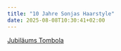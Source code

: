 ```yaml
---
title: "10 Jahre Sonjas Haarstyle"
date: 2025-08-08T10:30:41+02:00
---
```



[Jubiläums Tombola](/pic/jubiläum.jpeg)
